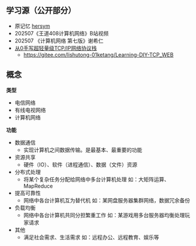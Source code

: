 ## 学习源（公开部分）

- 原记忆 [hersym](obsidian://open?vault=hersym&file=doc%2FWEB%2FPART-WEBSEC)  
- 202507《王道408计算机网络》B站视频
- 202507 《计算机网络 第七版》谢希仁
- [从0手写超轻量级TCP/IP网络协议栈](https://www.bilibili.com/video/BV1KL4y1P7vG/?spm_id_from=333.1391.0.0&vd_source=40dc0f9baca3747dc3e9eb48b53a4952) 
	- https://gitee.com/lishutong-01ketang/Learning-DIY-TCP_WEB

## 概念

**类型**
- 电信网络
- 有线电视网络
- 计算机网络

**功能**
- 数据通信
	- 实现计算机之间数据传输。是最基本、最重要的功能
- 资源共享
	- 硬件（IO）、软件（进程通信）、数据（文件）资源
- 分布式处理
	- 将某个复杂任务分配给网络中多台计算机处理  如：大矩阵运算、MapReduce
- 提高可靠性
	- 网络中各台计算机互为替代机 如：某网盘服务器集群网络，数据冗余备份
-  负载均衡
	- 网络中各台计算机共同分担繁重工作 如：某游戏用多台服务器均衡处理玩家请求
- 其他
	- 满足社会需求、生活需求 如：远程办公、远程教育、娱乐等





